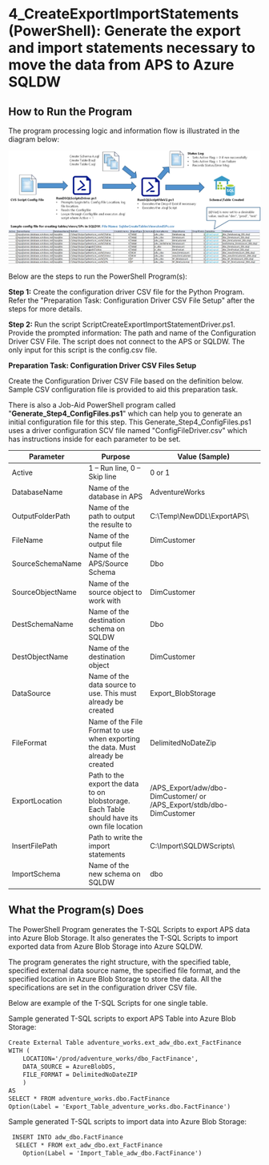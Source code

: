 
# **4_CreateExportImportStatements (PowerShell):** Generate the export and import statements necessary to move the data from APS to Azure SQLDW

## **How to Run the Program** ##

The program processing logic and information flow is illustrated in the diagram below: 

![Step 4: Generate T-SQL Scripts for Exporting APS Data and Importing Into Azure SQLDW](/APS%20to%20SQL%20DW%20Migration%20-%20Schema%20and%20Data%20Migration%20with%20PolyBase/Images/4-CreateExportImportScripts.jpg)


Below are the steps to run the PowerShell Program(s): 

**Step 1:** Create the configuration driver CSV file for the Python Program.  Refer the "Preparation Task: Configuration Driver CSV File Setup" after the steps for more details.  

**Step 2:** Run the script ScriptCreateExportImportStatementDriver.ps1. Provide the prompted information: The path and name of the Configuration Driver CSV File. The script does not connect to the APS or SQLDW.  The only input for this script is the config.csv file. 


**Preparation Task: Configuration Driver CSV Files Setup**

Create the Configuration Driver CSV File based on the definition below. Sample CSV configuration file is provided to aid this preparation task. 

There is also a Job-Aid PowerShell program called "**Generate_Step4_ConfigFiles.ps1**" which can help you to generate an initial configuration file for this step. This Generate_Step4_ConfigFiles.ps1 uses a driver configuration SCV file named "ConfigFileDriver.csv" which has instructions inside for each parameter to be set. 


| Parameter        | Purpose                                                                                        | Value   (Sample)                                                       |
|------------------|------------------------------------------------------------------------------------------------|------------------------------------------------------------------------|
| Active           | 1 – Run line, 0 – Skip line                                                                    | 0 or 1                                                                 |
| DatabaseName     | Name of the database in APS                                                                    | AdventureWorks                                                         |
| OutputFolderPath | Name of the path to output the resulte to                                                      | C:\Temp\NewDDL\ExportAPS\                                              |
| FileName         | Name of the output file                                                                        | DimCustomer                                                            |
| SourceSchemaName | Name of the APS/Source Schema                                                                  | Dbo                                                                    |
| SourceObjectName | Name of the source object to work with                                                         | DimCustomer                                                            |
| DestSchemaName   | Name of the destination schema on SQLDW                                                        | Dbo                                                                    |
| DestObjectName   | Name of the destination object                                                                 | DimCustomer                                                            |
| DataSource       | Name of the data source to use.    This must already be created                                | Export_BlobStorage                                                     |
| FileFormat       | Name of the File Format to use when exporting the data. Must   already be created              | DelimitedNoDateZip                                                     |
| ExportLocation   | Path to the export the data to on blobstorage.  Each Table should have its own file   location | /APS_Export/adw/dbo-DimCustomer/ or   /APS_Export/stdb/dbo-DimCustomer |
| InsertFilePath   | Path to write the import statements                                                            | C:\Import\SQLDWScripts\                                                |
| ImportSchema     | Name of the new schema on SQLDW                                                                | dbo                                                                    |


## **What the Program(s) Does** ##

The PowerShell Program generates the T-SQL Scripts to export APS data into Azure Blob Storage. It also generates the T-SQL Scripts to import exported data from Azure Blob Storage into Azure SQLDW. 

The program generates the right structure, with the specified table, specified external data source name, the specified file format, and the specified location in Azure Blob Storage to store the data. All the specifications are set in the configuration driver CSV file. 

Below are example of the T-SQL Scripts for one single table.

Sample generated T-SQL scripts to export APS Table into Azure Blob Storage:  
     
    Create External Table adventure_works.ext_adw_dbo.ext_FactFinance
    WITH (
    	LOCATION='/prod/adventure_works/dbo_FactFinance',
    	DATA_SOURCE = AzureBlobDS,
    	FILE_FORMAT = DelimitedNoDateZIP
    	)
    AS 
    SELECT * FROM adventure_works.dbo.FactFinance
    Option(Label = 'Export_Table_adventure_works.dbo.FactFinance')

Sample generated T-SQL scripts to import data into Azure Blob Storage:

     INSERT INTO adw_dbo.FactFinance
      SELECT * FROM ext_adw_dbo.ext_FactFinance
    	Option(Label = 'Import_Table_adw_dbo.FactFinance')


    
    
